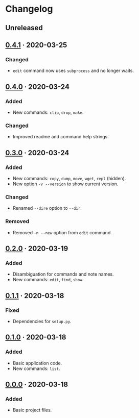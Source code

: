 Changelog
=========

## Unreleased

<!-- 0.4.1 -->

## [0.4.1] · 2020-03-25
### Changed
- `edit` command now uses `subprocess` and no longer waits.

<!-- 0.4.0 -->

## [0.4.0] · 2020-03-24
### Added
- New commands: `clip`, `drop`, `make`.

### Changed
- Improved readme and command help strings.

<!-- 0.3.0 -->

## [0.3.0] · 2020-03-24
### Added
- New commands: `copy`, `dump`, `move`, `wget`, `repl` (hidden).
- New option `-v --version` to show current version.

### Changed
- Renamed `--dire` option to `--dir`.

### Removed
- Removed `-n --new` option from `edit` command.

<!-- 0.2.0 -->

## [0.2.0] · 2020-03-19
### Added
- Disambiguation for commands and note names.
- New commands: `edit`, `find`, `show`.

<!-- 0.1.1 -->

## [0.1.1] · 2020-03-18
### Fixed
- Dependencies for `setup.py`.

<!-- 0.1.0 -->

## [0.1.0] · 2020-03-18
### Added
- Basic application code.
- New commands: `list`.

<!-- 0.0.0 -->

## [0.0.0] · 2020-03-18
### Added
- Basic project files.

<!-- Commit Links -->

[Unreleased]: https://github.com/posce/posce/commits/master
[0.4.1]:      https://github.com/posce/posce/commits/0.4.1
[0.4.0]:      https://github.com/posce/posce/commits/0.4.0
[0.3.0]:      https://github.com/posce/posce/commits/0.3.0
[0.2.0]:      https://github.com/posce/posce/commits/0.2.0
[0.1.1]:      https://github.com/posce/posce/commits/0.1.1
[0.1.0]:      https://github.com/posce/posce/commits/0.1.0
[0.0.0]:      https://github.com/posce/posce/commits/0.0.0
